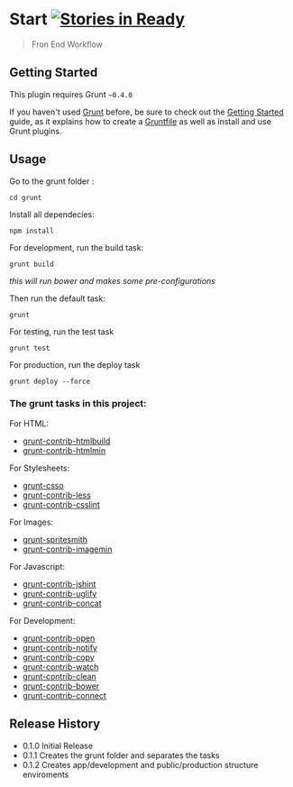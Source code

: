 # Start [![Stories in Ready](https://badge.waffle.io/gabrihellmateus/start.png?label=Ready)](https://waffle.io/gabrihellmateus/start)

> Fron End Workflow

## Getting Started
This plugin requires Grunt `~0.4.0`

If you haven't used [Grunt](http://gruntjs.com/) before, be sure to check out the [Getting Started](http://gruntjs.com/getting-started) guide, as it explains how to create a [Gruntfile](http://gruntjs.com/sample-gruntfile) as well as install and use Grunt plugins.


## Usage
Go to the grunt folder :

```
cd grunt
```
Install all dependecies:

```
npm install
```
For development, run the build task:

```
grunt build
```
*this will run bower and makes some pre-configurations*

Then run the default task:

```
grunt
```

For testing, run the test task
```
grunt test
```

For production, run the deploy task
```
grunt deploy --force
```

### The grunt tasks in this project:

For HTML:

   * [grunt-contrib-htmlbuild](https://github.com/spatools/grunt-html-build)
   * [grunt-contrib-htmlmin](https://github.com/gruntjs/grunt-contrib-htmlmin)

For Stylesheets:

   * [grunt-csso](https://github.com/t32k/grunt-csso)
   * [grunt-contrib-less](https://github.com/gruntjs/grunt-contrib-less)
   * [grunt-contrib-csslint](https://github.com/gruntjs/grunt-contrib-csslint)

For Images:

   * [grunt-spritesmith](https://github.com/Ensighten/grunt-spritesmith)
   * [grunt-contrib-imagemin](https://github.com/gruntjs/grunt-contrib-imagemin)

For Javascript:

   * [grunt-contrib-jshint](https://github.com/gruntjs/grunt-contrib-jshint)
   * [grunt-contrib-uglify](https://github.com/gruntjs/grunt-contrib-uglify)
   * [grunt-contrib-concat](https://github.com/gruntjs/grunt-contrib-concat)

For Development:

   * [grunt-contrib-open](https://github.com/jsoverson/grunt-open)
   * [grunt-contrib-notify](https://github.com/dylang/grunt-notify)
   * [grunt-contrib-copy](https://github.com/gruntjs/grunt-contrib-copy)
   * [grunt-contrib-watch](https://github.com/gruntjs/grunt-contrib-watch)
   * [grunt-contrib-clean](https://github.com/gruntjs/grunt-contrib-clean)
   * [grunt-contrib-bower](https://github.com/yatskevich/grunt-bower-task)
   * [grunt-contrib-connect](https://github.com/gruntjs/grunt-contrib-connect)

## Release History
* 0.1.0 Initial Release
* 0.1.1 Creates the grunt folder and separates the tasks
* 0.1.2 Creates app/development and public/production structure enviroments
